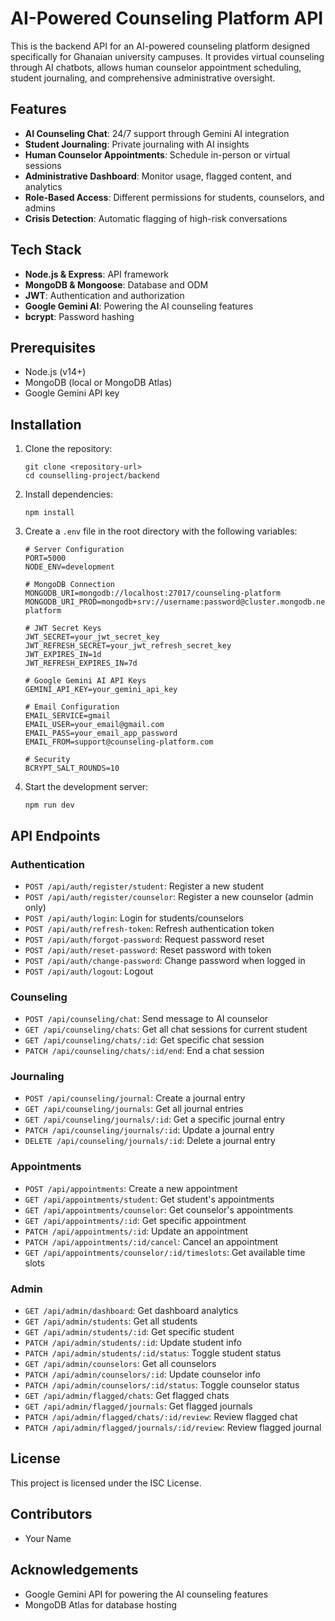 # AI-Powered Counseling Platform API

This is the backend API for an AI-powered counseling platform designed specifically for Ghanaian university campuses. It provides virtual counseling through AI chatbots, allows human counselor appointment scheduling, student journaling, and comprehensive administrative oversight.

## Features

- **AI Counseling Chat**: 24/7 support through Gemini AI integration
- **Student Journaling**: Private journaling with AI insights
- **Human Counselor Appointments**: Schedule in-person or virtual sessions
- **Administrative Dashboard**: Monitor usage, flagged content, and analytics
- **Role-Based Access**: Different permissions for students, counselors, and admins
- **Crisis Detection**: Automatic flagging of high-risk conversations

## Tech Stack

- **Node.js & Express**: API framework
- **MongoDB & Mongoose**: Database and ODM
- **JWT**: Authentication and authorization
- **Google Gemini AI**: Powering the AI counseling features
- **bcrypt**: Password hashing

## Prerequisites

- Node.js (v14+)
- MongoDB (local or MongoDB Atlas)
- Google Gemini API key

## Installation

1. Clone the repository:

   ```
   git clone <repository-url>
   cd counselling-project/backend
   ```

2. Install dependencies:

   ```
   npm install
   ```

3. Create a `.env` file in the root directory with the following variables:

   ```
   # Server Configuration
   PORT=5000
   NODE_ENV=development

   # MongoDB Connection
   MONGODB_URI=mongodb://localhost:27017/counseling-platform
   MONGODB_URI_PROD=mongodb+srv://username:password@cluster.mongodb.net/counseling-platform

   # JWT Secret Keys
   JWT_SECRET=your_jwt_secret_key
   JWT_REFRESH_SECRET=your_jwt_refresh_secret_key
   JWT_EXPIRES_IN=1d
   JWT_REFRESH_EXPIRES_IN=7d

   # Google Gemini AI API Keys
   GEMINI_API_KEY=your_gemini_api_key

   # Email Configuration
   EMAIL_SERVICE=gmail
   EMAIL_USER=your_email@gmail.com
   EMAIL_PASS=your_email_app_password
   EMAIL_FROM=support@counseling-platform.com

   # Security
   BCRYPT_SALT_ROUNDS=10
   ```

4. Start the development server:
   ```
   npm run dev
   ```

## API Endpoints

### Authentication

- `POST /api/auth/register/student`: Register a new student
- `POST /api/auth/register/counselor`: Register a new counselor (admin only)
- `POST /api/auth/login`: Login for students/counselors
- `POST /api/auth/refresh-token`: Refresh authentication token
- `POST /api/auth/forgot-password`: Request password reset
- `POST /api/auth/reset-password`: Reset password with token
- `POST /api/auth/change-password`: Change password when logged in
- `POST /api/auth/logout`: Logout

### Counseling

- `POST /api/counseling/chat`: Send message to AI counselor
- `GET /api/counseling/chats`: Get all chat sessions for current student
- `GET /api/counseling/chats/:id`: Get specific chat session
- `PATCH /api/counseling/chats/:id/end`: End a chat session

### Journaling

- `POST /api/counseling/journal`: Create a journal entry
- `GET /api/counseling/journals`: Get all journal entries
- `GET /api/counseling/journals/:id`: Get a specific journal entry
- `PATCH /api/counseling/journals/:id`: Update a journal entry
- `DELETE /api/counseling/journals/:id`: Delete a journal entry

### Appointments

- `POST /api/appointments`: Create a new appointment
- `GET /api/appointments/student`: Get student's appointments
- `GET /api/appointments/counselor`: Get counselor's appointments
- `GET /api/appointments/:id`: Get specific appointment
- `PATCH /api/appointments/:id`: Update an appointment
- `PATCH /api/appointments/:id/cancel`: Cancel an appointment
- `GET /api/appointments/counselor/:id/timeslots`: Get available time slots

### Admin

- `GET /api/admin/dashboard`: Get dashboard analytics
- `GET /api/admin/students`: Get all students
- `GET /api/admin/students/:id`: Get specific student
- `PATCH /api/admin/students/:id`: Update student info
- `PATCH /api/admin/students/:id/status`: Toggle student status
- `GET /api/admin/counselors`: Get all counselors
- `PATCH /api/admin/counselors/:id`: Update counselor info
- `PATCH /api/admin/counselors/:id/status`: Toggle counselor status
- `GET /api/admin/flagged/chats`: Get flagged chats
- `GET /api/admin/flagged/journals`: Get flagged journals
- `PATCH /api/admin/flagged/chats/:id/review`: Review flagged chat
- `PATCH /api/admin/flagged/journals/:id/review`: Review flagged journal

## License

This project is licensed under the ISC License.

## Contributors

- Your Name

## Acknowledgements

- Google Gemini API for powering the AI counseling features
- MongoDB Atlas for database hosting
